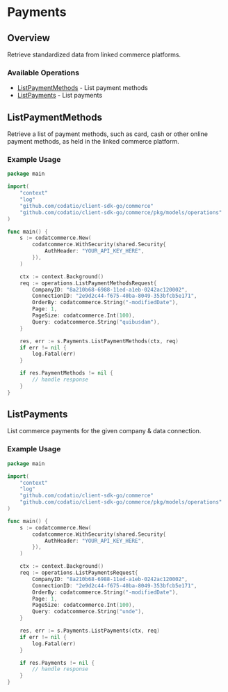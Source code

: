 # Payments

## Overview

Retrieve standardized data from linked commerce platforms.

### Available Operations

* [ListPaymentMethods](#listpaymentmethods) - List payment methods
* [ListPayments](#listpayments) - List payments

## ListPaymentMethods

Retrieve a list of payment methods, such as card, cash or other online payment methods, as held in the linked commerce platform.

### Example Usage

```go
package main

import(
	"context"
	"log"
	"github.com/codatio/client-sdk-go/commerce"
	"github.com/codatio/client-sdk-go/commerce/pkg/models/operations"
)

func main() {
    s := codatcommerce.New(
        codatcommerce.WithSecurity(shared.Security{
            AuthHeader: "YOUR_API_KEY_HERE",
        }),
    )

    ctx := context.Background()    
    req := operations.ListPaymentMethodsRequest{
        CompanyID: "8a210b68-6988-11ed-a1eb-0242ac120002",
        ConnectionID: "2e9d2c44-f675-40ba-8049-353bfcb5e171",
        OrderBy: codatcommerce.String("-modifiedDate"),
        Page: 1,
        PageSize: codatcommerce.Int(100),
        Query: codatcommerce.String("quibusdam"),
    }

    res, err := s.Payments.ListPaymentMethods(ctx, req)
    if err != nil {
        log.Fatal(err)
    }

    if res.PaymentMethods != nil {
        // handle response
    }
}
```

## ListPayments

List commerce payments for the given company & data connection.

### Example Usage

```go
package main

import(
	"context"
	"log"
	"github.com/codatio/client-sdk-go/commerce"
	"github.com/codatio/client-sdk-go/commerce/pkg/models/operations"
)

func main() {
    s := codatcommerce.New(
        codatcommerce.WithSecurity(shared.Security{
            AuthHeader: "YOUR_API_KEY_HERE",
        }),
    )

    ctx := context.Background()    
    req := operations.ListPaymentsRequest{
        CompanyID: "8a210b68-6988-11ed-a1eb-0242ac120002",
        ConnectionID: "2e9d2c44-f675-40ba-8049-353bfcb5e171",
        OrderBy: codatcommerce.String("-modifiedDate"),
        Page: 1,
        PageSize: codatcommerce.Int(100),
        Query: codatcommerce.String("unde"),
    }

    res, err := s.Payments.ListPayments(ctx, req)
    if err != nil {
        log.Fatal(err)
    }

    if res.Payments != nil {
        // handle response
    }
}
```
